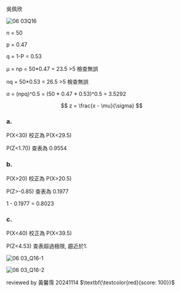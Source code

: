 吳佩欣

![06 03Q16](https://github.com/user-attachments/assets/46cafedd-3817-445f-98db-def74d155cd0)

n = 50

p = 0.47

q = 1-P = 0.53

&mu; = np = 50*0.47 = 23.5 >5 檢查無誤

nq = 50*0.53 = 26.5 >5 檢查無誤

&sigma; = (npq)^0.5 = (50 * 0.47 * 0.53)^0.5 = 3.5292

$$
z = \frac{x - \mu}{\sigma}
$$

### a.

P(X<30) 校正為 P(X<29.5)

P(Z<1.70) 查表為 0.9554

### b.
P(X>20) 校正為 P(X>20.5)

P(Z>-0.85) 查表為 0.1977

1 - 0.1977 = 0.8023

### c.

P(X<40) 校正為 P(X<39.5)

P(Z<4.53) 查表超過極限, 趨近於1.


![06 03_Q16-1](https://github.com/user-attachments/assets/562002b7-d7c8-4972-beac-2f380cd17a61)

![06 03_Q16-2](https://github.com/user-attachments/assets/79e9571f-d624-48a5-bb96-8a902e146814)

reviewed by 黃馨霈 20241114 $\textbf{\textcolor{red}{score: 100}}$
